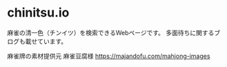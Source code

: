 # chinitsu.io
麻雀の清一色（チンイツ）を検索できるWebページです。
多面待ちに関するブログも載せています。

麻雀牌の素材提供元
麻雀豆腐様
https://majandofu.com/mahjong-images
